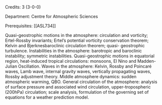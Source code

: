 Credits: 3 (3-0-0)

Department: Centre for Atmospheric Sciences

Prerequisites: [[ASL734]]

Quasi-geostrophic motions in the atmosphere: circulation and vorticity; Ertel-Rossby invariants; Ertel’s potential vorticity conservation theorem; Kelvin and Bjerknesbaroclinic circulation theorem; quasi- geostrophic turbulence. Instabilities in the atmosphere: barotropic and baroclinic instability; symmetric instabilities. Quasi-geostrophic motions in equatorial region, heat-induced tropical circulations: monsoons, El Nino and Madden-Julian Oscillation. Waves in the atmosphere: Kelvin, Rossby and Poincaré waves, Lamb wave, internal gravity waves, vertically propagating waves, Rossby adjustment theory. Middle atmosphere dynamics: sudden atmospheric warming, QBO. General circulation of the atmosphere: analysis of surface pressure and associated wind circulation, upper-tropospheric (200hPa) circulation; scale analysis, formulation of the governing set of equations for a weather prediction model.